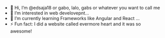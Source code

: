 - 👋 Hi, I’m @edsaja18 or gabo, lalo, gabs or whatever you want to call me
- 👀 I’m interested in web develovepnt...
- 🌱 I’m currently learning Frameworks like Angular and React ...
- ⚡ Fun fact: I did a website called evermore heart and it was so awesome!
   

